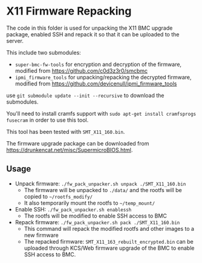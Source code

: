 
# X11 Firmware Repacking
The code in this folder is used for unpacking the X11 BMC upgrade package, enabled SSH and repack it so that it can be uploaded to the server. 

This include two submodules: 
* `super-bmc-fw-tools` for encryption and decryption of the firmware, modified from https://github.com/c0d3z3r0/smcbmc 
* `ipmi_firmware_tools` for unpacking/repacking the decrypted firmware, modified from https://github.com/devicenull/ipmi_firmware_tools

use `git submodule update --init --recursive` to download the submodules.

You'll need to install cramfs support with `sudo apt-get install cramfsprogs fusecram` in order to use this tool. 

This tool has been tested with `SMT_X11_160.bin`. 

The firmware upgrade package can be downloaded from https://drunkencat.net/misc/SupermicroBIOS.html. 

## Usage
* Unpack firmware: `./fw_pack_unpacker.sh unpack ./SMT_X11_160.bin`
	* The firmware will be unpacked to `./data/` and the rootfs will be copied to `~/rootfs_modify/`
	* It also temporarily mount the rootfs to `~/temp_mount/`
* Enable SSH: `./fw_pack_unpacker.sh enablessh`
	* The rootfs will be modified to enable SSH access to BMC
* Repack firmware: `./fw_pack_unpacker.sh pack ./SMT_X11_160.bin`
	* This command will repack the modified rootfs and other images to a new firmware
	* The repacked firmware: `SMT_X11_163_rebuilt_encrypted.bin` can be uploaded through KCS/Web firmware upgrade of the BMC to enable SSH access to BMC. 
